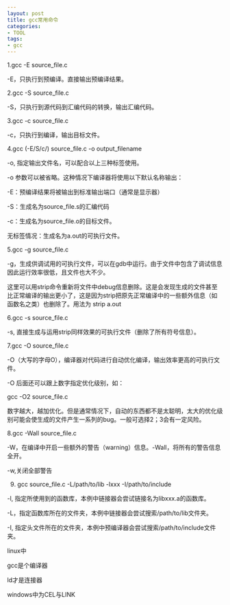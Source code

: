 ```yaml
---
layout: post
title: gcc常用命令
categories:
- TOOL
tags:
- gcc
---
```


1.gcc -E source_file.c

-E，只执行到预编译。直接输出预编译结果。

2.gcc -S source_file.c

-S，只执行到源代码到汇编代码的转换，输出汇编代码。

3.gcc -c source_file.c

-c，只执行到编译，输出目标文件。

4.gcc (-E/S/c/) source_file.c -o output_filename

-o, 指定输出文件名，可以配合以上三种标签使用。

-o 参数可以被省略。这种情况下编译器将使用以下默认名称输出：

-E：预编译结果将被输出到标准输出端口（通常是显示器）

-S：生成名为source_file.s的汇编代码

-c：生成名为source_file.o的目标文件。

无标签情况：生成名为a.out的可执行文件。

5.gcc -g source_file.c

-g，生成供调试用的可执行文件，可以在gdb中运行。由于文件中包含了调试信息因此运行效率很低，且文件也大不少。

这里可以用strip命令重新将文件中debug信息删除。这是会发现生成的文件甚至比正常编译的输出更小了，这是因为strip把原先正常编译中的一些额外信息（如函数名之类）也删除了。用法为 strip a.out

6.gcc -s source_file.c

-s, 直接生成与运用strip同样效果的可执行文件（删除了所有符号信息）。

7.gcc -O source_file.c

-O（大写的字母O），编译器对代码进行自动优化编译，输出效率更高的可执行文件。

-O 后面还可以跟上数字指定优化级别，如：

gcc -O2 source_file.c

数字越大，越加优化。但是通常情况下，自动的东西都不是太聪明，太大的优化级别可能会使生成的文件产生一系列的bug。一般可选择2；3会有一定风险。

8.gcc -Wall source_file.c

-W，在编译中开启一些额外的警告（warning）信息。-Wall，将所有的警告信息全开。

-w,关闭全部警告

9. gcc source_file.c -L/path/to/lib -lxxx -I/path/to/include

-l, 指定所使用到的函数库，本例中链接器会尝试链接名为libxxx.a的函数库。

-L，指定函数库所在的文件夹，本例中链接器会尝试搜索/path/to/lib文件夹。

-I, 指定头文件所在的文件夹，本例中预编译器会尝试搜索/path/to/include文件夹。


linux中

gcc是个编译器

ld才是连接器

windows中为CEL与LINK
